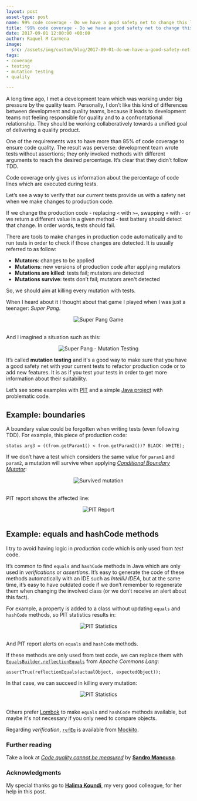 ```yaml
---
layout: post
asset-type: post
name: 99% code coverage - Do we have a good safety net to change this legacy code?
title: '99% code coverage - Do we have a good safety net to change this legacy code?'
date: 2017-09-01 12:00:00 +00:00
author: Raquel M Carmena
image:
  src: /assets/img/custom/blog/2017-09-01-do-we-have-a-good-safety-net-to-change-this-legacy-code.jpg
tags:
- coverage
- testing
- mutation testing
- quality

---
```

A long time ago, I met a development team which was working under big pressure by the quality team. Personally, I don’t like this kind of differences between development and quality teams, because it leads to development teams not feeling responsible for quality and to a confrontational relationship. They should be working collaboratively towards a unified goal of delivering a quality product.

One of the requirements was to have more than 85% of code coverage to ensure code quality. The result was perverse: development team wrote tests without assertions; they only invoked methods with different arguments to reach the desired percentage. It’s clear that they didn’t follow TDD.

Code coverage only gives us information about the percentage of code lines which are executed during tests. 

Let’s see a way to verify that our current tests provide us with a safety net when we make changes to production code.

If we change the production code - replacing `<` with `>=`, swapping `+` with `-` or we return a different value in a given method - test battery should detect that change. In order words, tests should fail.

There are tools to make changes in production code automatically and to run tests in order to check if those changes are detected. It is usually referred to as follow:

* **Mutators**: changes to be applied
* **Mutations**: new versions of production code after applying mutators
* **Mutations are killed**: tests fail; mutators are detected
* **Mutations survive**: tests don’t fail; mutators aren't detected

So, we should aim at killing every mutation with tests. 

When I heard about it I thought about that game I played when I was just a teenager: _Super Pang_.

<center>
<img src="{{site.baseurl}}/assets/img/custom/blog/2017-09-01-coverage/super-pang-game.jpg" alt="Super Pang Game" class="img img-responsive"/>
</center>
<br/>

And I imagined a situation such as this:

<center>
<img src="{{site.baseurl}}/assets/img/custom/blog/2017-09-01-coverage/super-pang-mutation-testing.png" alt="Super Pang - Mutation Testing" class="img img-responsive"/>
</center>

It’s called **mutation testing** and it's a good way to make sure that you have a good safety net with your current tests to refactor production code or to add new features. It is as if you test your tests in order to get more information about their suitability.

Let’s see some examples with <a href="http://pitest.org" target="_blank">PIT</a> and a simple <a href="https://github.com/rachelcarmena/problematic-code" target="_blank">Java project</a> with problematic code.

## Example: boundaries

A boundary value could be forgotten when writing tests (even following TDD). For example, this piece of production code:

```
status arg3 = ((from.getParam1() < from.getParam2())? BLACK: WHITE);
```

If we don’t have a test which considers the same value for `param1` and `param2`, a mutation will survive when applying <a href="http://pitest.org/quickstart/mutators/#CONDITIONALS_BOUNDARY" target="_blank">_Conditional Boundary Mutator_</a>:

<center>
<img src="{{site.baseurl}}/assets/img/custom/blog/2017-09-01-coverage/survived-mutation.png" alt="Survived mutation" class="img img-responsive"/>
</center>
<br/>

PIT report shows the affected line:

<center>
<img src="{{site.baseurl}}/assets/img/custom/blog/2017-09-01-coverage/pit-report-boundaries.png" alt="PIT Report" class="img img-responsive"/>
</center>
<br/>

## Example: equals and hashCode methods

I try to avoid having logic in _production_ code which is only used from _test_ code.

It’s common to find `equals` and `hashCode` methods in Java which are only used in _verifications_ or _assertions_. It’s easy to generate the code of these methods automatically with an IDE such as _IntelliJ IDEA_, but at the same time, it’s easy to have outdated code if we don’t remember to regenerate them when changing the involved class (or we don’t receive an alert about this fact).

For example, a property is added to a class without updating `equals` and `hashCode` methods, so PIT statistics results in:

<center>
<img src="{{site.baseurl}}/assets/img/custom/blog/2017-09-01-coverage/pit-statistics.png" alt="PIT Statistics" class="img img-responsive"/>
</center>
<br/>

And PIT report alerts on `equals` and `hashCode` methods.

If these methods are only used from test code, we can replace them with <a href="https://commons.apache.org/proper/commons-lang/apidocs/org/apache/commons/lang3/builder/EqualsBuilder.html#reflectionEquals-java.lang.Object-java.lang.Object-boolean-" target="_blank">`EqualsBuilder.reflectionEquals`</a> from _Apache Commons Lang_:

```
assertTrue(reflectionEquals(actualObject, expectedObject));
```

In that case, we can succeed in killing every mutation:

<center>
<img src="{{site.baseurl}}/assets/img/custom/blog/2017-09-01-coverage/new-pit-statistics.png" alt="PIT Statistics" class="img img-responsive"/>
</center>
<br/>

Others prefer <a href="https://projectlombok.org/features/EqualsAndHashCode" target="_blank">Lombok</a> to make `equals` and `hashCode` methods available, but maybe it's not necessary if you only need to compare objects.

Regarding _verification_, <a href="https://static.javadoc.io/org.mockito/mockito-core/2.8.47/org/mockito/ArgumentMatchers.html#refEq(T,%20java.lang.String...)">`refEq`</a> is available from <a href="http://site.mockito.org" target="_blank">Mockito</a>.

### Further reading 

Take a look at <a href="/2014/12/14/quality-cannot-be-measured">_Code quality cannot be measured_</a> by <a href="/publications/author/sandro-mancuso">**Sandro Mancuso**</a>.

### Acknowledgments

My special thanks go to <a href="/publications/author/halima-koundi">**Halima Koundi**</a>, my very good colleague, for her help in this post.

